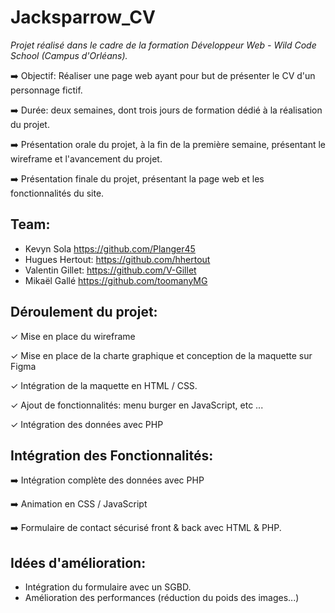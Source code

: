 # Jacksparrow_CV

*Projet réalisé dans le cadre de la formation Développeur Web - Wild Code School (Campus d'Orléans).*

➡️ Objectif: Réaliser une page web ayant pour but de présenter le CV d'un personnage fictif.

➡️ Durée: deux semaines, dont trois jours de formation dédié à la réalisation du projet. 

➡️ Présentation orale du projet, à la fin de la première semaine, présentant le wireframe et l'avancement du projet.

➡️ Présentation finale du projet, présentant la page web et les fonctionnalités du site. 



## Team:

- Kevyn Sola
https://github.com/Planger45
- Hugues Hertout:
https://github.com/hhertout
- Valentin Gillet:
https://github.com/V-Gillet
- Mikaël Gallé
https://github.com/toomanyMG

## Déroulement du projet: 

✓ Mise en place du wireframe

✓ Mise en place de la charte graphique et conception de la maquette sur Figma

✓ Intégration de la maquette en HTML / CSS.

✓ Ajout de fonctionnalités: menu burger en JavaScript, etc ... 

✓ Intégration des données avec PHP

## Intégration des Fonctionnalités: 

➡️ Intégration complète des données avec PHP

➡️ Animation en CSS / JavaScript

➡️ Formulaire de contact sécurisé front & back avec HTML & PHP.


## Idées d'amélioration:
- Intégration du formulaire avec un SGBD.
- Amélioration des performances (réduction du poids des images...) 
